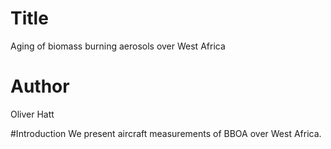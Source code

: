 # Title
Aging of biomass burning aerosols over West Africa

# Author
Oliver Hatt

#Introduction
We present aircraft measurements of BBOA over West Africa.
